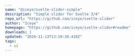 ```yaml
---
name: "@iceye/svelte-slider-simple"
description: "Simple slider for Svelte 3/4"
repo_url: "https://github.com/iceye/svelte-slider"
author: "Iceye"
homepage: "https://github.com/iceye/svelte-slider#readme"
downloads: 1
updated: "2024-11-13T13:19:38.418Z"
tags: 
  - ui
---
```

